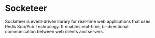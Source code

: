 # Socketeer
Socketeer is event-driven library for real-time web applications that uses Redis Sub/Pub Technology. It enables real-time, bi-directional communication between web clients and servers. 
